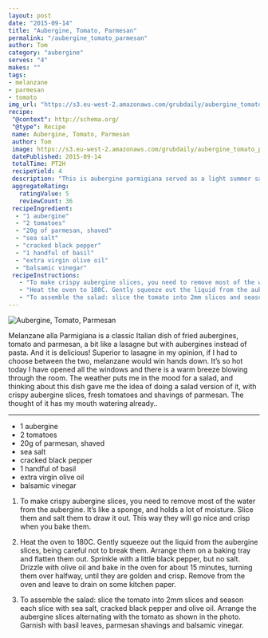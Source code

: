 ```yaml
---
layout: post
date: "2015-09-14"
title: "Aubergine, Tomato, Parmesan"
permalink: "/aubergine_tomato_parmesan"
author: Tom
category: "aubergine"
serves: "4"
makes: ""
tags:
- melanzane
- parmesan
- tomato
img_url: "https://s3.eu-west-2.amazonaws.com/grubdaily/aubergine_tomato_parmesan.jpg"
recipe:
 "@context": http://schema.org/
 "@type": Recipe
 name: Aubergine, Tomato, Parmesan
 author: Tom
 image: https://s3.eu-west-2.amazonaws.com/grubdaily/aubergine_tomato_parmesan.jpg
 datePublished: 2015-09-14
 totalTime: PT2H
 recipeYield: 4
 description: "This is aubergine parmigiana served as a light summer salad; it's delightful."
 aggregateRating:
   ratingValue: 5
   reviewCount: 36
 recipeIngredient:
  - "1 aubergine"
  - "2 tomatoes"
  - "20g of parmesan, shaved"
  - "sea salt"
  - "cracked black pepper"
  - "1 handful of basil"
  - "extra virgin olive oil"
  - "balsamic vinegar"
 recipeInstructions:
   - "To make crispy aubergine slices, you need to remove most of the water from the aubergine. It’s like a sponge, and holds a lot of moisture. Slice them and salt them to draw it out. This way they will go nice and crisp when you bake them."
   - "Heat the oven to 180C. Gently squeeze out the liquid from the aubergine slices, being careful not to break them. Arrange them on a baking tray and flatten them out. Sprinkle with a little black pepper, but no salt. Drizzle with olive oil and bake in the oven for about 15 minutes, turning them over halfway, until they are golden and crisp. Remove from the oven and leave to drain on some kitchen paper."
   - "To assemble the salad: slice the tomato into 2mm slices and season each slice with sea salt, cracked black pepper and olive oil. Arrange the aubergine slices alternating with the tomato as shown in the photo. Garnish with basil leaves, parmesan shavings and balsamic vinegar."
---
```

<img src="https://s3.eu-west-2.amazonaws.com/grubdaily/aubergine_tomato_parmesan.jpg" alt="Aubergine, Tomato, Parmesan" />

Melanzane alla Parmigiana is a classic Italian dish of fried aubergines, tomato and parmesan, a bit like a lasagne but with aubergines instead of pasta. And it is delicious! Superior to lasagne in my opinion, if I had to choose between the two, melanzane  would win hands down. It’s so hot today I have opened all the windows and there is a warm breeze blowing through the room. The weather puts me in the mood for a salad, and thinking about this dish gave me the idea of doing a salad version of it, with crispy aubergine slices, fresh tomatoes and shavings of parmesan. The thought of it has my mouth watering already..

---
* 1 aubergine
* 2 tomatoes
* 20g of parmesan, shaved
* sea salt
* cracked black pepper
* 1 handful of basil
* extra virgin olive oil
* balsamic vinegar

1. To make crispy aubergine slices, you need to remove most of the water from the aubergine. It’s like a sponge, and holds a lot of moisture. Slice them and salt them to draw it out. This way they will go nice and crisp when you bake them.

2. Heat the oven to 180C. Gently squeeze out the liquid from the aubergine slices, being careful not to break them. Arrange them on a baking tray and flatten them out. Sprinkle with a little black pepper, but no salt. Drizzle with olive oil and bake in the oven for about 15 minutes, turning them over halfway, until they are golden and crisp. Remove from the oven and leave to drain on some kitchen paper.

3. To assemble the salad: slice the tomato into 2mm slices and season each slice with sea salt, cracked black pepper and olive oil. Arrange the aubergine slices alternating with the tomato as shown in the photo. Garnish with basil leaves, parmesan shavings and balsamic vinegar.
